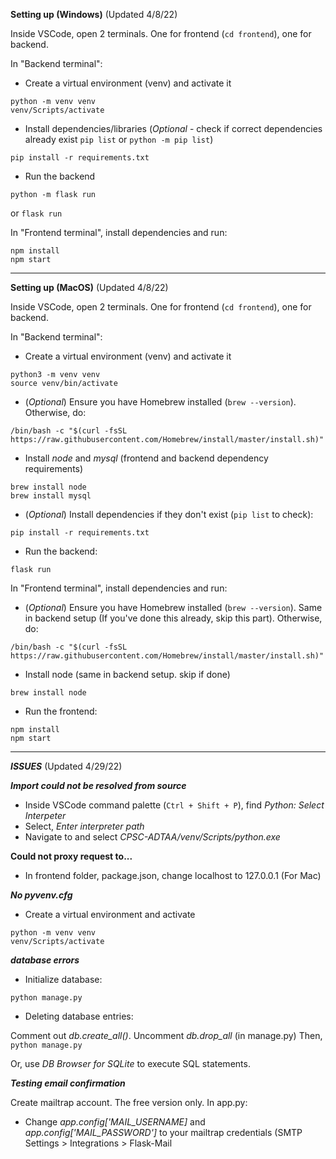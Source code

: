 
**Setting up (Windows)** (Updated 4/8/22)

Inside VSCode, open 2 terminals. One for frontend (```cd frontend```), one for backend.

In "Backend terminal":
- Create a virtual environment (venv) and activate it
```
python -m venv venv
venv/Scripts/activate
```
- Install dependencies/libraries (*Optional* - check if correct dependencies already exist ```pip list``` or ```python -m pip list```)
```
pip install -r requirements.txt
```

- Run the backend

``` 
python -m flask run 
``` 
or 
``` flask run ```

In "Frontend terminal", install dependencies and run:
```
npm install
npm start
```

------------------------------------------
**Setting up (MacOS)** (Updated 4/8/22)

Inside VSCode, open 2 terminals. One for frontend (```cd frontend```), one for backend.

In "Backend terminal":
- Create a virtual environment (venv) and activate it
```
python3 -m venv venv
source venv/bin/activate
```

- (*Optional*) Ensure you have Homebrew installed (```brew --version```). Otherwise, do:

```
/bin/bash -c "$(curl -fsSL https://raw.githubusercontent.com/Homebrew/install/master/install.sh)"
```

- Install *node* and *mysql* (frontend and backend dependency requirements)
```
brew install node
brew install mysql
```



- (*Optional*) Install dependencies if they don't exist (```pip list``` to check):
``` 
pip install -r requirements.txt 
```

- Run the backend: 

```
flask run
```


In "Frontend terminal", install dependencies and run:

- (*Optional*) Ensure you have Homebrew installed (```brew --version```). Same in backend setup (If you've done this already, skip this part). Otherwise, do:

```
/bin/bash -c "$(curl -fsSL https://raw.githubusercontent.com/Homebrew/install/master/install.sh)"
```

- Install node (same in backend setup. skip if done)

```
brew install node
```

- Run the frontend:
```
npm install
npm start
```

------------------------------------------
***ISSUES*** (Updated 4/29/22)

***Import could not be resolved from source***
- Inside VSCode command palette (```Ctrl + Shift + P```), find *Python: Select Interpeter*
- Select, *Enter interpreter path*
- Navigate to and select *CPSC-ADTAA/venv/Scripts/python.exe*

**Could not proxy request to...**
- In frontend folder, package.json, change localhost to 127.0.0.1 (For Mac)


***No pyvenv.cfg***
- Create a virtual environment and activate
``` 
python -m venv venv
venv/Scripts/activate
```

***database errors***

- Initialize database: 

```python manage.py```

- Deleting database entries:

Comment out *db.create_all()*. Uncomment *db.drop_all* (in manage.py)
Then, ```python manage.py```

Or, use *DB Browser for SQLite* to execute SQL statements.



***Testing email confirmation***

Create mailtrap account. The free version only.
In app.py:
- Change *app.config['MAIL_USERNAME]* and *app.config['MAIL_PASSWORD']* to your mailtrap credentials (SMTP Settings > Integrations > Flask-Mail
